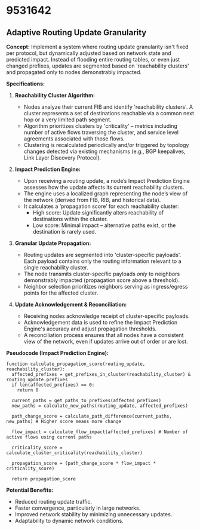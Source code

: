 # 9531642

## Adaptive Routing Update Granularity

**Concept:** Implement a system where routing update granularity isn't fixed per protocol, but dynamically adjusted based on network state and predicted impact. Instead of flooding entire routing tables, or even just changed prefixes, updates are segmented based on 'reachability clusters' and propagated only to nodes demonstrably impacted.

**Specifications:**

1.  **Reachability Cluster Algorithm:**
    *   Nodes analyze their current FIB and identify 'reachability clusters'. A cluster represents a set of destinations reachable via a common next hop or a very limited path segment.
    *   Algorithm prioritizes clusters by 'criticality' – metrics including number of active flows traversing the cluster, and service level agreements associated with those flows.
    *   Clustering is recalculated periodically and/or triggered by topology changes detected via existing mechanisms (e.g., BGP keepalives, Link Layer Discovery Protocol).

2.  **Impact Prediction Engine:**
    *   Upon receiving a routing update, a node’s Impact Prediction Engine assesses how the update affects its current reachability clusters.
    *   The engine uses a localized graph representing the node’s view of the network (derived from FIB, RIB, and historical data).
    *   It calculates a ‘propagation score’ for each reachability cluster:
        *   High score: Update significantly alters reachability of destinations within the cluster.
        *   Low score: Minimal impact – alternative paths exist, or the destination is rarely used.

3.  **Granular Update Propagation:**
    *   Routing updates are segmented into 'cluster-specific payloads'. Each payload contains only the routing information relevant to a single reachability cluster.
    *   The node transmits cluster-specific payloads *only* to neighbors demonstrably impacted (propagation score above a threshold).
    *   Neighbor selection prioritizes neighbors serving as ingress/egress points for the affected cluster.

4.  **Update Acknowledgement & Reconciliation:**
    *   Receiving nodes acknowledge receipt of cluster-specific payloads.
    *   Acknowledgement data is used to refine the Impact Prediction Engine's accuracy and adjust propagation thresholds.
    *   A reconciliation process ensures that all nodes have a consistent view of the network, even if updates arrive out of order or are lost.

**Pseudocode (Impact Prediction Engine):**

```
function calculate_propagation_score(routing_update, reachability_cluster):
  affected_prefixes = get_prefixes_in_cluster(reachability_cluster) & routing_update.prefixes
  if len(affected_prefixes) == 0:
    return 0

  current_paths = get_paths_to_prefixes(affected_prefixes)
  new_paths = calculate_new_paths(routing_update, affected_prefixes)

  path_change_score = calculate_path_difference(current_paths, new_paths) # Higher score means more change

  flow_impact = calculate_flow_impact(affected_prefixes) # Number of active flows using current paths

  criticality_score = calculate_cluster_criticality(reachability_cluster)

  propagation_score = (path_change_score * flow_impact * criticality_score)

  return propagation_score
```

**Potential Benefits:**

*   Reduced routing update traffic.
*   Faster convergence, particularly in large networks.
*   Improved network stability by minimizing unnecessary updates.
*   Adaptability to dynamic network conditions.